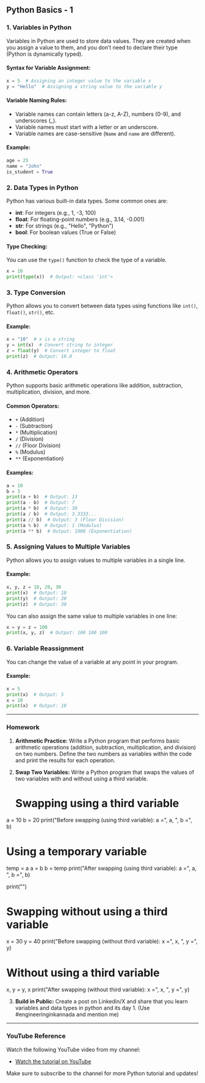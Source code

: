 ## **Python Basics - 1**

### **1. Variables in Python**
Variables in Python are used to store data values. They are created when you assign a value to them, and you don’t need to declare their type (Python is dynamically typed).

#### **Syntax for Variable Assignment:**
```python
x = 5  # Assigning an integer value to the variable x
y = "Hello"  # Assigning a string value to the variable y
```

#### **Variable Naming Rules:**
- Variable names can contain letters (a-z, A-Z), numbers (0-9), and underscores (_).
- Variable names must start with a letter or an underscore.
- Variable names are case-sensitive (`Name` and `name` are different).

#### **Example:**
```python
age = 25
name = "John"
is_student = True
```

### **2. Data Types in Python**
Python has various built-in data types. Some common ones are:
- **int**: For integers (e.g., 1, -3, 100)
- **float**: For floating-point numbers (e.g., 3.14, -0.001)
- **str**: For strings (e.g., "Hello", "Python")
- **bool**: For boolean values (True or False)

#### **Type Checking:**
You can use the `type()` function to check the type of a variable.
```python
x = 10
print(type(x))  # Output: <class 'int'>
```

### **3. Type Conversion**
Python allows you to convert between data types using functions like `int()`, `float()`, `str()`, etc.

#### **Example:**
```python
x = "10"  # x is a string
y = int(x)  # Convert string to integer
z = float(y)  # Convert integer to float
print(z)  # Output: 10.0
```

### **4. Arithmetic Operators**
Python supports basic arithmetic operations like addition, subtraction, multiplication, division, and more.

#### **Common Operators:**
- `+` (Addition)
- `-` (Subtraction)
- `*` (Multiplication)
- `/` (Division)
- `//` (Floor Division)
- `%` (Modulus)
- `**` (Exponentiation)

#### **Examples:**
```python
a = 10
b = 3
print(a + b)  # Output: 13
print(a - b)  # Output: 7
print(a * b)  # Output: 30
print(a / b)  # Output: 3.3333...
print(a // b)  # Output: 3 (Floor Division)
print(a % b)  # Output: 1 (Modulus)
print(a ** b)  # Output: 1000 (Exponentiation)
```

### **5. Assigning Values to Multiple Variables**
Python allows you to assign values to multiple variables in a single line.

#### **Example:**
```python
x, y, z = 10, 20, 30
print(x)  # Output: 10
print(y)  # Output: 20
print(z)  # Output: 30
```

You can also assign the same value to multiple variables in one line:
```python
x = y = z = 100
print(x, y, z)  # Output: 100 100 100
```

### **6. Variable Reassignment**
You can change the value of a variable at any point in your program.

#### **Example:**
```python
x = 5
print(x)  # Output: 5
x = 10
print(x)  # Output: 10
```

---

### **Homework**

1. **Arithmetic Practice:**
   Write a Python program that performs basic arithmetic operations (addition, subtraction, multiplication, and division) on two numbers. Define the two numbers as variables within the code and print the results for each operation.

2. **Swap Two Variables:**
   Write a Python program that swaps the values of two variables with and without using a third variable.

   # Swapping using a third variable
a = 10
b = 20
print("Before swapping (using third variable): a =", a, ", b =", b)

# Using a temporary variable
temp = a
a = b
b = temp
print("After swapping (using third variable): a =", a, ", b =", b)

print("")

# Swapping without using a third variable
x = 30
y = 40
print("Before swapping (without third variable): x =", x, ", y =", y)

# Without using a third variable
x, y = y, x
print("After swapping (without third variable): x =", x, ", y =", y)


3. **Build in Public:**
   Create a post on Linkedin/X and share that you learn variables and data types in python and its day 1. (Use #engineeringinkannada and mention me)

---

### **YouTube Reference**
Watch the following YouTube video from my channel:
- [Watch the tutorial on YouTube](https://youtu.be/jr1FF9-VAJs?si=gBFha6Rq_ae3i16r)


 Make sure to subscribe to the channel for more Python tutorial and updates! 
